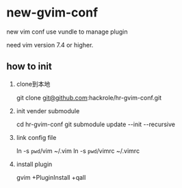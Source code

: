 # new-gvim-conf

new vim conf use vundle to manage plugin

need vim version 7.4 or higher.

## how to init

1) clone到本地

    git clone git@github.com:hackrole/hr-gvim-conf.git

2) init vender submodule

    cd hr-gvim-conf
    git submodule update --init --recursive

3) link config file

    ln -s `pwd`/vim ~/.vim
    ln -s `pwd`/vimrc ~/.vimrc

4) install plugin

    gvim +PluginInstall +qall
